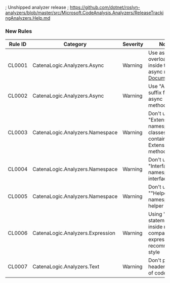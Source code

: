 ﻿; Unshipped analyzer release
; https://github.com/dotnet/roslyn-analyzers/blob/master/src/Microsoft.CodeAnalysis.Analyzers/ReleaseTrackingAnalyzers.Help.md

### New Rules
Rule ID | Category | Severity | Notes
--------|----------|----------|--------------------
CL0001  |  CatenaLogic.Analyzers.Async   |  Warning | Use async overload inside this async method, [Documentation](https://github.com/CatenaLogic/CatenaLogic.Analyzers/blob/develop/doc/CL0001.md)
CL0002 | CatenaLogic.Analyzers.Async | Warning | Use "Async" suffix for async methods
CL0003 | CatenaLogic.Analyzers.Namespace | Warning | Don't use "Extensions" namespace for classes containing Extensions methods
CL0004 | CatenaLogic.Analyzers.Namespace | Warning | Don't use "Interfaces" namespace for interfaces
CL0005 | CatenaLogic.Analyzers.Namespace | Warning | Don't use ""Helpers"" namespace for helper classes
CL0006 | CatenaLogic.Analyzers.Expression | Warning | Using "is" statement inside null comparison expression is recommended style
CL0007 | CatenaLogic.Analyzers.Text | Warning | Don't place header on top of code file
